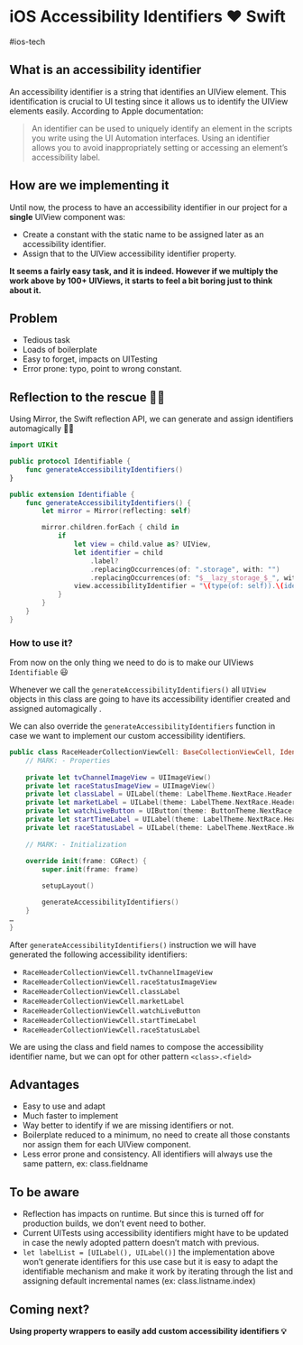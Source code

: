 # iOS Accessibility Identifiers ♥️ Swift
#ios-tech
## What is an accessibility identifier 
An accessibility identifier is a string that identifies an UIView element. This identification is crucial to UI testing since it allows us to identify the UIView elements easily.
According to Apple documentation:
> An identifier can be used to uniquely identify an element in the scripts you write using the UI Automation interfaces. Using an identifier allows you to avoid inappropriately setting or accessing an element’s accessibility label.  

## How are we implementing it
Until now, the process to have an accessibility identifier in our project for a **single** UIView component was:
* Create a constant with the static name to be assigned later as an accessibility identifier.
* Assign that to the UIView accessibility identifier property.

**It seems a fairly easy task, and it is indeed. However if we multiply the work above by 100+ UIViews, it starts to feel a bit boring just to think about it.**

## Problem
* Tedious task
* Loads of boilerplate
* Easy to forget, impacts on UITesting
* Error prone: typo, point to wrong constant.

## Reflection to the rescue 🦸‍♂️
Using Mirror, the Swift reflection API, we can generate and assign identifiers automagically 🧙‍♂️

```swift
import UIKit

public protocol Identifiable {
    func generateAccessibilityIdentifiers()
}

public extension Identifiable {
    func generateAccessibilityIdentifiers() {
        let mirror = Mirror(reflecting: self)

        mirror.children.forEach { child in
            if
                let view = child.value as? UIView,
                let identifier = child
                    .label?
                    .replacingOccurrences(of: ".storage", with: "")
                    .replacingOccurrences(of: "$__lazy_storage_$_", with: "") {
                view.accessibilityIdentifier = "\(type(of: self)).\(identifier)"
            }
        }
    }
}

```

### How to use it?
From now on the only thing we need to do is to make our UIViews `Identifiable`  😃

Whenever we call the `generateAccessibilityIdentifiers()`  all `UIView`  objects in this class are going to have its accessibility identifier created and assigned automagically .

We can also override the `generateAccessibilityIdentifiers`  function in case we want to implement our custom accessibility identifiers.

```swift
public class RaceHeaderCollectionViewCell: BaseCollectionViewCell, Identifiable {
    // MARK: - Properties
    
    private let tvChannelImageView = UIImageView()
    private let raceStatusImageView = UIImageView()
    private let classLabel = UILabel(theme: LabelTheme.NextRace.Header.classLabel)
    private let marketLabel = UILabel(theme: LabelTheme.NextRace.Header.marketLabel)
    private let watchLiveButton = UIButton(theme: ButtonTheme.NextRace.Header.watchLive)
    private let startTimeLabel = UILabel(theme: LabelTheme.NextRace.Header.startTimeLabel)
    private let raceStatusLabel = UILabel(theme: LabelTheme.NextRace.Header.raceStatusLabel)
    
    // MARK: - Initialization
    
    override init(frame: CGRect) {
        super.init(frame: frame)

        setupLayout()

        generateAccessibilityIdentifiers()
    }
…
}
```

After `generateAccessibilityIdentifiers()` instruction we will have generated the following accessibility identifiers:
* `RaceHeaderCollectionViewCell.tvChannelImageView`
* `RaceHeaderCollectionViewCell.raceStatusImageView`
* `RaceHeaderCollectionViewCell.classLabel`
* `RaceHeaderCollectionViewCell.marketLabel`
* `RaceHeaderCollectionViewCell.watchLiveButton`
* `RaceHeaderCollectionViewCell.startTimeLabel`
* `RaceHeaderCollectionViewCell.raceStatusLabel`

We are using the class and field names to compose the accessibility identifier name, but we can opt for other pattern
`<class>.<field>`

## Advantages
* Easy to use and adapt 
* Much faster to implement 
* Way better to identify if we are missing identifiers or not.
* Boilerplate reduced to a minimum, no need to create all those constants nor assign them for each UIView component.
* Less error prone and consistency. All identifiers will always use the same pattern, ex: class.fieldname

## To be aware
* Reflection has impacts on runtime. But since this is turned off for production builds, we don’t event need to bother.
* Current UITests using accessibility identifiers might have to be updated in case the newly adopted pattern doesn’t match with previous.
* `let labelList = [UILabel(), UILabel()]`   the implementation above won’t  generate identifiers for this use case but it is easy to adapt the identifiable mechanism and make it work by iterating through the list and assigning default incremental names (ex: class.listname.index)

## Coming next?
**Using property wrappers to easily add custom accessibility identifiers 💡**

